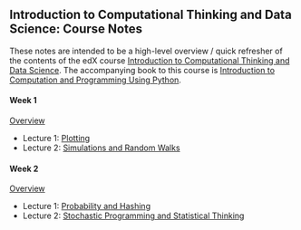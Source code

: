 ## Introduction to Computational Thinking and Data Science: Course Notes

These notes are intended to be a high-level overview / quick refresher of the contents of the edX course
[Introduction to Computational Thinking and Data Science](https://www.edx.org/course/introduction-computational-thinking-data-mitx-6-00-2x-3).
The accompanying book to this course is 
[Introduction to Computation and Programming Using Python](https://mitpress.mit.edu/index.php?q=books/introduction-computation-and-programming-using-python-0).

#### Week 1

[Overview](https://www.youtube.com/watch?v=e2mq4wjc7cw)
* Lecture 1: [Plotting](Lecture_Notes/Lecture_01.md)
* Lecture 2: [Simulations and Random Walks](Lecture_Notes/Lecture_02.md)

#### Week 2

[Overview](https://www.youtube.com/watch?v=pkKV1F1VmZI)
* Lecture 1: [Probability and Hashing](Lecture_Notes/Lecture_03.md)
* Lecture 2: [Stochastic Programming and Statistical Thinking](Lecture_Notes/Lecture_04.md)
